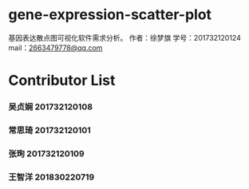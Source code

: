 # gene-expression-scatter-plot
基因表达散点图可视化软件需求分析。
作者：徐梦旗 
学号：201732120124
mail：2663479778@qq.com

# Contributor List
### 吴贞娴 201732120108
### 常思琦 201732120101
### 张珣   201732120109
### 王智洋 201830220719

